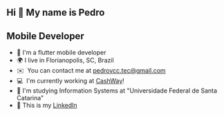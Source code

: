 Hi 👋 My name is Pedro
---------

Mobile Developer
---------


* 📱  I'm a flutter mobile developer
* 🌍  I live in Florianopolis, SC, Brazil
* ✉️  You can contact me at [pedrovcc.tec@gmail.com](mailto:pedrovcc.tec@gmail.com)
* 💻  I'm currently working at [CashWay](https://www.linkedin.com/in/cashway/)!
* 📖  I'm studying Information Systems at "Universidade Federal de Santa Catarina"
* 📃 This is my [LinkedIn](https://www.linkedin.com/in/pedrovcc/)
